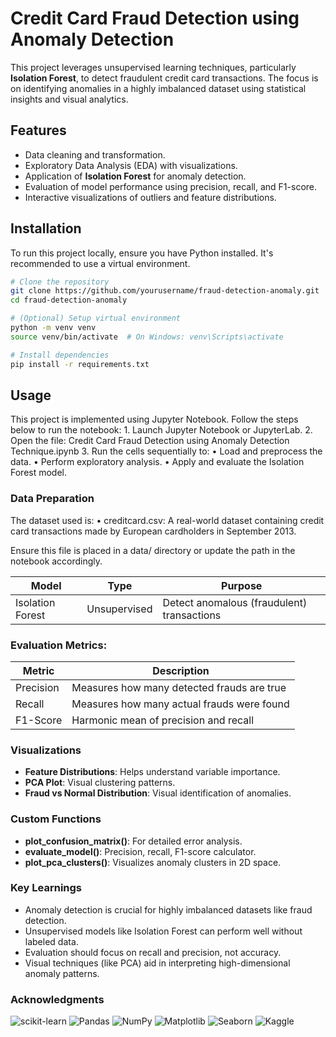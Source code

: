# Credit Card Fraud Detection using Anomaly Detection

This project leverages unsupervised learning techniques, particularly **Isolation Forest**, to detect fraudulent credit card transactions. The focus is on identifying anomalies in a highly imbalanced dataset using statistical insights and visual analytics.

## Features
- Data cleaning and transformation.
- Exploratory Data Analysis (EDA) with visualizations.
- Application of **Isolation Forest** for anomaly detection.
- Evaluation of model performance using precision, recall, and F1-score.
- Interactive visualizations of outliers and feature distributions.
  
## Installation
To run this project locally, ensure you have Python installed. It's recommended to use a virtual environment.
```bash
# Clone the repository
git clone https://github.com/yourusername/fraud-detection-anomaly.git
cd fraud-detection-anomaly

# (Optional) Setup virtual environment
python -m venv venv
source venv/bin/activate  # On Windows: venv\Scripts\activate

# Install dependencies
pip install -r requirements.txt
```
## Usage
This project is implemented using Jupyter Notebook. Follow the steps below to run the notebook:
	1.	Launch Jupyter Notebook or JupyterLab.
	2.	Open the file:
Credit Card Fraud Detection using Anomaly Detection Technique.ipynb
	3.	Run the cells sequentially to:
	•	Load and preprocess the data.
	•	Perform exploratory analysis.
	•	Apply and evaluate the Isolation Forest model.

### Data Preparation
The dataset used is:
	•	creditcard.csv:
A real-world dataset containing credit card transactions made by European cardholders in September 2013.

Ensure this file is placed in a data/ directory or update the path in the notebook accordingly.

| Model             | Type         | Purpose                          |
|------------------|--------------|----------------------------------|
| Isolation Forest | Unsupervised | Detect anomalous (fraudulent) transactions |

### Evaluation Metrics:
| Metric    | Description                                 |
|-----------|---------------------------------------------|
| Precision | Measures how many detected frauds are true  |
| Recall    | Measures how many actual frauds were found  |
| F1-Score  | Harmonic mean of precision and recall       |

### Visualizations
- **Feature Distributions**: Helps understand variable importance.
- **PCA Plot**: Visual clustering patterns.
- **Fraud vs Normal Distribution**: Visual identification of anomalies.

### Custom Functions
- **plot_confusion_matrix()**: For detailed error analysis.
- **evaluate_model()**: Precision, recall, F1-score calculator.
- **plot_pca_clusters()**: Visualizes anomaly clusters in 2D space.

### Key Learnings
- Anomaly detection is crucial for highly imbalanced datasets like fraud detection.
- Unsupervised models like Isolation Forest can perform well without labeled data.
- Evaluation should focus on recall and precision, not accuracy.
- Visual techniques (like PCA) aid in interpreting high-dimensional anomaly patterns.

 ### Acknowledgments
 
![scikit-learn](https://img.shields.io/badge/scikit--learn-1.0+-F7931E?logo=scikit-learn) ![Pandas](https://img.shields.io/badge/Pandas-1.x-150458?logo=pandas) ![NumPy](https://img.shields.io/badge/NumPy-1.x-013243?logo=numpy) ![Matplotlib](https://img.shields.io/badge/Matplotlib-3.x-3776AB?logo=python) ![Seaborn](https://img.shields.io/badge/Seaborn-0.11+-579ACA?logo=python) ![Kaggle](https://img.shields.io/badge/Dataset-Kaggle-20BEFF?logo=kaggle)
